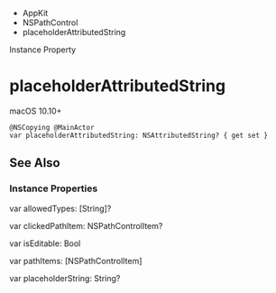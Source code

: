 

- AppKit
- NSPathControl
-  placeholderAttributedString 

Instance Property

# placeholderAttributedString

macOS 10.10+

``` source
@NSCopying @MainActor
var placeholderAttributedString: NSAttributedString? { get set }
```

## See Also

### Instance Properties

var allowedTypes: [String]?

var clickedPathItem: NSPathControlItem?

var isEditable: Bool

var pathItems: [NSPathControlItem]

var placeholderString: String?

